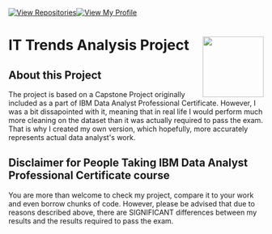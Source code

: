 
[![View Repositories](https://img.shields.io/badge/View-My_Repositories-blue?logo=GitHub)](https://github.com/jarsonX?tab=repositories)[![View My Profile](https://img.shields.io/badge/View-My_Profile-green?logo=GitHub)](https://github.com/jarsonX) 

# IT Trends Analysis Project <img src="https://raw.githubusercontent.com/roshangrewal/IBM-Data-Science-Professional-Certification/master/IBM-Banner.png" align="right" width="120" />

## About this Project
The project is based on a Capstone Project originally included as a part of IBM Data Analyst Professional Certificate. However, I was a bit dissapointed with it, meaning that in real life I would perform much more cleaning on the dataset than it was actually required to pass the exam. That is why I created my own version, which hopefully, more accurately represents actual data analyst's work.

## Disclaimer for People Taking IBM Data Analyst Professional Certificate course
You are more than welcome to check my project, compare it to your work and even borrow chunks of code. However, please be advised that due to reasons described above, there are SIGNIFICANT differences between my results and the results required to pass the exam.
